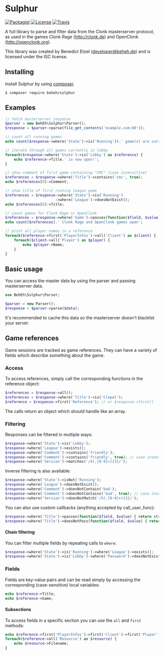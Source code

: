 # Sulphur

[![Packagist](https://img.shields.io/packagist/v/beheh/sulphur.svg?style=flat-square)](https://packagist.org/packages/beheh/sulphur)
[![License](https://img.shields.io/packagist/l/beheh/sulphur.svg?style=flat-square)](https://packagist.org/packages/beheh/sulphur)
[![Travis](https://img.shields.io/travis/beheh/sulphur/master.svg?style=flat-square)](https://travis-ci.org/beheh/sulphur)

A full library to parse and filter data from the Clonk masterserver protocol, as used in the games Clonk Rage (http://clonk.de) and OpenClonk (http://openclonk.org).

This library was created by Benedict Etzel (developer@beheh.de) and is licensed under the ISC license.

## Installing

Install Sulphur by using [composer](https://getcomposer.org/).

```ShellSession
$ composer require beheh/sulphur
```

## Examples

```php
// fetch masterserver response
$parser = new BehEh\Sulphur\Parser();
$response = $parser->parse(file_get_contents('example.com:80'));

// count all running games
echo count($response->where('State')->is('Running')).' game(s) are currently running';

// iterate through all games currently in lobby
foreach($response->where('State')->is('Lobby') as $reference) {
    echo $reference->Title.' is now open!';
}

// show comment of first game containing "CMC" (case insensitive)
$references = $response->where('Title')->contains('cmc', true);
echo $references[0]->Comment;

// show title of first running league game
$references = $response->where('State')->is('Running')
                       ->where('League')->doesNotExist();
echo $references[0]->Title;

// count games for Clonk Rage or OpenClonk
$references = $response->where('Game')->passes(function($field, $value) { return $value === 'Clonk Rage' || $value === 'OpenClonk'; });
echo count($references).' Clonk Rage and OpenClonk games open';

// print all player names in a reference
foreach($reference->first('PlayerInfos')->all('Client') as $client) {
	foreach($client->all('Player') as $player) {
		echo $player->Name;
	}
}
```

## Basic usage

You can access the master data by using the parser and passing masterserver data.

```php
use BehEh\Sulphur\Parser;

$parser = new Parser();
$response = $parser->parse($data);
```

It's recommended to cache this data so the masterserver doesn't blacklist your server.

## Game references

Game sessions are tracked as game references. They can have a variety of fields which describe something about the game.

### Access

To access references, simply call the corresponding functions in the reference object:

```php
$references = $response->all();
$references = $response->where('Title')->is('Clepal');
$reference = $response->first('Reference'); // or $response->first()
```

The calls return an object which should handle like an array.

### Filtering

Responses can be filtered in multiple ways:

```php
$response->where('State')->is('Lobby');
$response->where('League')->exists();
$response->where('Comment')->contains('friendly');
$response->where('Comment')->contains('friendly', true); // case insensitive
$response->where('Version')->matches('/4(,[0-9]+){3}/');
```

Inverse filtering is also available:

```php
$response->where('State')->isNot('Running');
$response->where('League')->doesNotExist();
$response->where('Comment')->doesNotContain('bad');
$response->where('Comment')->doesNotContains('bad', true); // case insensitive
$response->where('Version')->doesNotMatch('/5(,[0-9]+){3}/');
```

You can also use custom callbacks (anything accepted by call_user_func):

```php
$response->where('Title')->passes(function($field, $value) { return strlen($value) > 5; });
$response->where('Title')->doesNotPass(function($field, $value) { return strlen($value) <= 3; });
```

#### Chain filtering

You can filter multiple fields by repeating calls to `where`:

```php
$response->where('State')->is('Running')->where('League')->exists();
$response->where('State')->is('Lobby')->where('Password')->doesNotExist();
```

### Fields

Fields are key-value pairs and can be read simply by accessing the corresponding (case-sensitive) local variables:

```php
echo $reference->Title;
echo $reference->Game;
```

#### Subsections

To access fields in a specific section you can use the `all` and `first` methods:

```php
echo $reference->first('PlayerInfos')->first('Client')->first('Player')->Name;
foreach($reference->all('Resource') as $resource) {
	echo $resource->Filename;
}
```
